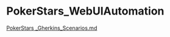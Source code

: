 # PokerStars_WebUIAutomation

[PokerStars _Gherkins_Scenarios.md](https://github.com/Chandra826/PokerStars_WebUIAutomation/files/11090728/PokerStars._Gherkins_Scenarios.md)
